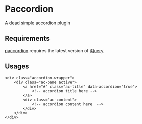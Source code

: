 # Paccordion
A dead simple accordion plugin


## Requirements
[paccordion](https://github.com/morshedx/paccordion) requires the latest version of [jQuery](http://jquery.com)


## Usages

```
<div class="accordion-wrapper">
	<div class="ac-pane active">
		<a href="#" class="ac-title" data-accordion="true">
			<!-- accordion title here -->
		</a>
		<div class="ac-content">
			<!-- accordion content here  -->
		</div>
	</div>
</div>
```
